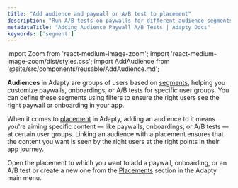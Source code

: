 ```yaml
---
title: "Add audience and paywall or A/B test to placement"
description: "Run A/B tests on paywalls for different audience segments in Adapty."
metadataTitle: "Adding Audience Paywall A/B Tests | Adapty Docs"
keywords: ['segment']
---
```


import Zoom from 'react-medium-image-zoom';
import 'react-medium-image-zoom/dist/styles.css';
import AddAudience from '@site/src/components/reusable/AddAudience.md';

**Audiences** in Adapty are groups of users based on [segments](segments), helping you customize paywalls, onboardings, or A/B tests for specific user groups. You can define these segments using filters to ensure the right users see the right paywall or onboarding in your app.


When it comes to [placement](placements) in Adapty, adding an audience to it means you're aiming specific content — like paywalls, onboardings, or A/B tests — at certain user groups. Linking an audience with a placement ensures that the content you want is seen by the right users at the right points in their app journey.

Open the placement to which you want to add a paywall, onboarding, or an A/B test or create a new one from the [Placements](https://app.adapty.io/placements) section in the Adapty main menu.

<AddAudience />